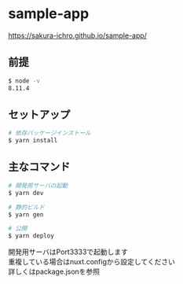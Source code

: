 # sample-app

https://sakura-ichro.github.io/sample-app/

## 前提

``` bash
$ node -v
8.11.4
```

## セットアップ

``` bash
# 依存パッケージインストール
$ yarn install
```

## 主なコマンド

``` bash
# 開発用サーバの起動
$ yarn dev

# 静的ビルド
$ yarn gen

# 公開
$ yarn deploy
```

開発用サーバはPort3333で起動します   
重複している場合はnuxt.configから設定してください   
詳しくはpackage.jsonを参照
